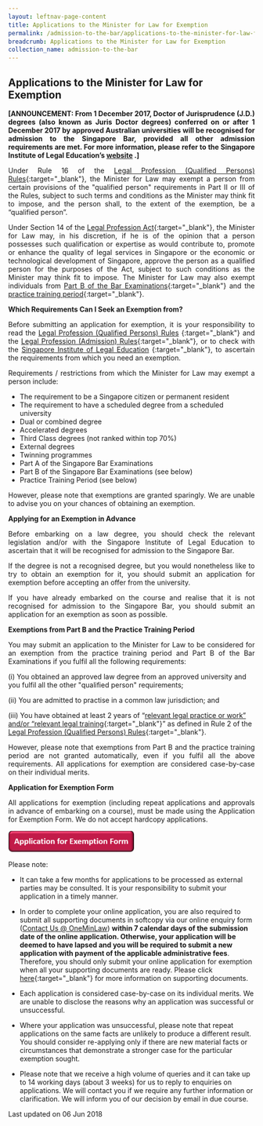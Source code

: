 ```yaml
---
layout: leftnav-page-content
title: Applications to the Minister for Law for Exemption
permalink: /admission-to-the-bar/applications-to-the-minister-for-law-for-exemption/
breadcrumb: Applications to the Minister for Law for Exemption
collection_name: admission-to-the-bar
---
```


Applications to the Minister for Law for Exemption
---

<p style="text-align: justify"><b>[ANNOUNCEMENT: From 1 December 2017, Doctor of Jurisprudence (J.D.) degrees (also known as Juris Doctor degrees) conferred on or after 1 December 2017 by approved Australian universities will be recognised for admission to the Singapore Bar, provided all other admission requirements are met. For more information, please refer to the Singapore Institute of Legal Education’s <a href="http://www.sile.edu.sg/australia-and-new-zealand-approved-universities" target="_blank">website</a> .]</b></p>

<p style="text-align: justify">Under Rule 16 of the <a href="/admission-to-the-bar/admission-requirements/relevant-legislation/">Legal Profession (Qualified Persons) Rules</a>{:target="_blank"}, the Minister for Law may exempt a person from certain provisions of the "qualified person" requirements in Part II or III of the Rules, subject to such terms and conditions as the Minister may think fit to impose, and the person shall, to the extent of the exemption, be a “qualified person”.</p>

<p style="text-align: justify">Under Section 14 of the <a href="/admission-to-the-bar/admission-requirements/relevant-legislation/">Legal Profession Act</a>{:target="_blank"}, the Minister for Law may, in his discretion, if he is of the opinion that a person possesses such qualification or expertise as would contribute to, promote or enhance the quality of legal services in Singapore or the economic or technological development of Singapore, approve the person as a qualified person for the purposes of the Act, subject to such conditions as the Minister may think fit to impose. The Minister for Law may also exempt individuals from <a href="http://www.sile.edu.sg/part-b">Part B of the Bar Examinations</a>{:target="_blank"} and the <a href="http://www.sile.edu.sg/admission-requirements/practice-training-period">practice training period</a>{:target="_blank"}.</p>

**Which Requirements Can I Seek an Exemption from?**

<p style="text-align: justify">Before submitting an application for exemption, it is your responsibility to read the <a href="/admission-to-the-bar/admission-requirements/relevant-legislation/">Legal Profession (Qualified Persons) Rules</a> {:target="_blank"} and the <a href="/admission-to-the-bar/admission-requirements/relevant-legislation/">Legal Profession (Admission) Rules</a>{:target="_blank"}, or to check with the <a href="http://www.sile.edu.sg/index.php">Singapore Institute of Legal Education</a> {:target="_blank"}, to ascertain the requirements from which you need an exemption.</p>

<p style="text-align: justify">Requirements / restrictions from which the Minister for Law may exempt a person include:</p>

* The requirement to be a Singapore citizen or permanent resident
* The requirement to have a scheduled degree from a scheduled university
* Dual or combined degree
* Accelerated degrees
* Third Class degrees (not ranked within top 70%)
* External degrees
* Twinning programmes
* Part A of the Singapore Bar Examinations
* Part B of the Singapore Bar Examinations (see below)
* Practice Training Period (see below)

<p style="text-align: justify">However, please note that exemptions are granted sparingly. We are unable to advise you on your chances of obtaining an exemption.</p>

**Applying for an Exemption in Advance**

<p style="text-align: justify">Before embarking on a law degree, you should check the relevant legislation and/or with the Singapore Institute of Legal Education to ascertain that it will be recognised for admission to the Singapore Bar.</p>

<p style="text-align: justify">If the degree is not a recognised degree, but you would nonetheless like to try to obtain an exemption for it, you should submit an application for exemption before accepting an offer from the university.</p>

<p style="text-align: justify">If you have already embarked on the course and realise that it is not recognised for admission to the Singapore Bar, you should submit an application for an exemption as soon as possible.</p>

**Exemptions from Part B and the Practice Training Period**

<p style="text-align: justify">You may submit an application to the Minister for Law to be considered for an exemption from the practice training period and Part B of the Bar Examinations if you fulfil all the following requirements:</p>


(i) You obtained an approved law degree from an approved university and you fulfil all the other "qualified person" requirements;

(ii) You are admitted to practise in a common law jurisdiction; and

(iii) You have obtained at least 2 years of “<a href="http://www.sile.edu.sg/relevant-legal-training-or-relevant-legal-practice-or-work">relevant legal practice or work” and/or “relevant legal training</a>{:target="_blank"}” as defined in Rule 2 of the <a href="/admission-to-the-bar/admission-requirements/relevant-legislation/">Legal Profession (Qualified Persons) Rules</a>{:target="_blank"}.

<p style="text-align: justify">However, please note that exemptions from Part B and the practice training period are not granted automatically, even if you fulfil all the above requirements. All applications for exemption are considered case-by-case on their individual merits.

**Application for Exemption Form**

<p style="text-align: justify">All applications for exemption (including repeat applications and approvals in advance of embarking on a course), must be made using the Application for Exemption Form. We do not accept hardcopy applications.</p>

<div class="image" style="justify-content: center; width: 300px;">
  <a href="https://www.mlaw.gov.sg/eservices/li/ems/application/exemption.aspx">
    <img src="/images/1520231210724.png" alt="Application for Exemption Form" style="max-width: 100%">
  </a>
</div>

Please note:

* It can take a few months for applications to be processed as external parties may be consulted. It is your responsibility to submit your application in a timely manner.
* In order to complete your online application, you are also required to submit all supporting documents in softcopy via our online enquiry form ([Contact Us @ OneMinLaw](https://www.mlaw.gov.sg/eservices/enquiry/)) **within 7 calendar days of the submission date of the online application. Otherwise, your application will be deemed to have lapsed and you will be required to submit a new application with payment of the applicable administrative fees**.  Therefore, you should only submit your online application for exemption when all your supporting documents are ready. Please click [here](/admission-to-the-bar/applications-to-the-minister-for-law-for-exemption-supporting-documents/){:target="_blank"} for more information on supporting documents.
* Each application is considered case-by-case on its individual merits. We are unable to disclose the reasons why an application was successful or unsuccessful.

* Where your application was unsuccessful, please note that repeat applications on the same facts are unlikely to produce a different result. You should consider re-applying only if there are new material facts or circumstances that demonstrate a stronger case for the particular exemption sought. 

* Please note that we receive a high volume of queries and it can take up to 14 working days (about 3 weeks) for us to reply to enquiries on applications. We will contact you if we require any further information or clarification. We will inform you of our decision by email in due course.

<p class="right-side-updated">Last updated on 06 Jun 2018</p> 
